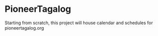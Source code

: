 # PioneerTagalog

Starting from scratch, this project will house calendar and schedules for pioneertagalog.org
